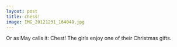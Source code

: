 ```yaml
---
layout: post
title: chess!
image: IMG_20121231_164048.jpg
---
```


Or as May calls it: Chest! The girls enjoy one of their Christmas gifts.
